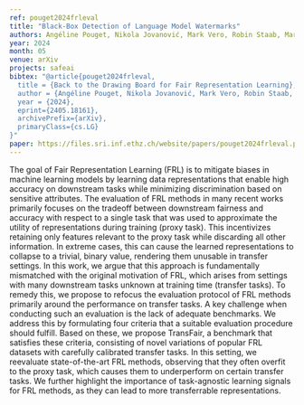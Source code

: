 ```yaml
---
ref: pouget2024frleval
title: "Black-Box Detection of Language Model Watermarks"
authors: Angéline Pouget, Nikola Jovanović, Mark Vero, Robin Staab, Martin Vechev
year: 2024
month: 05
venue: arXiv
projects: safeai
bibtex: "@article{pouget2024frleval,
  title = {Back to the Drawing Board for Fair Representation Learning},
  author = {Angéline Pouget, Nikola Jovanović, Mark Vero, Robin Staab, Martin Vechev},
  year = {2024},
  eprint={2405.18161},
  archivePrefix={arXiv},
  primaryClass={cs.LG}
}"
paper: https://files.sri.inf.ethz.ch/website/papers/pouget2024frleval.pdf
---
```


The goal of Fair Representation Learning (FRL) is to mitigate biases in machine learning models by learning data representations that enable high accuracy on downstream tasks while minimizing discrimination based on sensitive attributes. The evaluation of FRL methods in many recent works primarily focuses on the tradeoff between downstream fairness and accuracy with respect to a single task that was used to approximate the utility of representations during training (proxy task). This incentivizes retaining only features relevant to the proxy task while discarding all other information. In extreme cases, this can cause the learned representations to collapse to a trivial, binary value, rendering them unusable in transfer settings. In this work, we argue that this approach is fundamentally mismatched with the original motivation of FRL, which arises from settings with many downstream tasks unknown at training time (transfer tasks). To remedy this, we propose to refocus the evaluation protocol of FRL methods primarily around the performance on transfer tasks. A key challenge when conducting such an evaluation is the lack of adequate benchmarks. We address this by formulating four criteria that a suitable evaluation procedure should fulfill. Based on these, we propose TransFair, a benchmark that satisfies these criteria, consisting of novel variations of popular FRL datasets with carefully calibrated transfer tasks. In this setting, we reevaluate state-of-the-art FRL methods, observing that they often overfit to the proxy task, which causes them to underperform on certain transfer tasks. We further highlight the importance of task-agnostic learning signals for FRL methods, as they can lead to more transferrable representations.